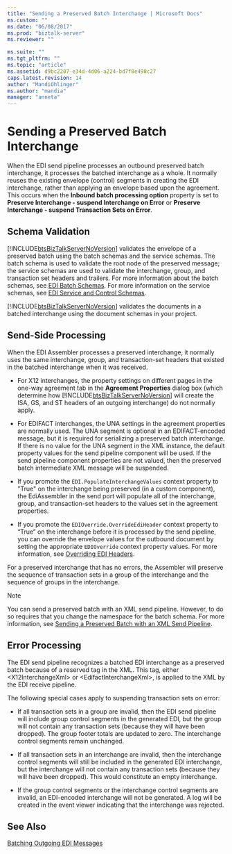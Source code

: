 ```yaml
---
title: "Sending a Preserved Batch Interchange | Microsoft Docs"
ms.custom: ""
ms.date: "06/08/2017"
ms.prod: "biztalk-server"
ms.reviewer: ""

ms.suite: ""
ms.tgt_pltfrm: ""
ms.topic: "article"
ms.assetid: d9bc2207-e34d-4d06-a224-bd7f8e498c27
caps.latest.revision: 14
author: "MandiOhlinger"
ms.author: "mandia"
manager: "anneta"
---
```

# Sending a Preserved Batch Interchange
When the EDI send pipeline processes an outbound preserved batch interchange, it processes the batched interchange as a whole. It normally reuses the existing envelope (control) segments in creating the EDI interchange, rather than applying an envelope based upon the agreement. This occurs when the **Inbound batch processing option** property is set to **Preserve Interchange - suspend Interchange on Error** or **Preserve Interchange - suspend Transaction Sets on Error**.  
  
## Schema Validation  
 [!INCLUDE[btsBizTalkServerNoVersion](../includes/btsbiztalkservernoversion-md.md)] validates the envelope of a preserved batch using the batch schemas and the service schemas. The batch schema is used to validate the root node of the preserved message; the service schemas are used to validate the interchange, group, and transaction set headers and trailers. For more information about the batch schemas, see [EDI Batch Schemas](../core/edi-batch-schemas.md). For more information on the service schemas, see [EDI Service and Control Schemas](../core/edi-service-and-control-schemas.md).  
  
 [!INCLUDE[btsBizTalkServerNoVersion](../includes/btsbiztalkservernoversion-md.md)] validates the documents in a batched interchange using the document schemas in your project.  
  
## Send-Side Processing  
 When the EDI Assembler processes a preserved interchange, it normally uses the same interchange, group, and transaction-set headers that existed in the batched interchange when it was received.  
  
-   For X12 interchanges, the property settings on different pages in the one-way agreement tab in the **Agreement Properties** dialog box (which determine how [!INCLUDE[btsBizTalkServerNoVersion](../includes/btsbiztalkservernoversion-md.md)] will create the ISA, GS, and ST headers of an outgoing interchange) do not normally apply.  
  
-   For EDIFACT interchanges, the UNA settings in the agreement properties are normally used. The UNA segment is optional in an EDIFACT-encoded message, but it is required for serializing a preserved batch interchange. If there is no value for the UNA segment in the XML instance, the default property values for the send pipeline component will be used. If the send pipeline component properties are not valued, then the preserved batch intermediate XML message will be suspended.  
  
-   If you promote the `EDI.PopulateInterchangeValues` context property to "True" on the interchange being preserved (in a custom component), the EdiAssembler in the send port will populate all of the interchange, group, and transaction-set headers to the values set in the agreement properties.  
  
-   If you promote the `EDIOverride.OverrideEdiHeader` context property to “True” on the interchange before it is processed by the send pipeline, you can override the envelope values for the outbound document by setting the appropriate `EDIOverride` context property values. For more information, see [Overriding EDI Headers](../core/overriding-edi-headers.md).  
  
 For a preserved interchange that has no errors, the Assembler will preserve the sequence of transaction sets in a group of the interchange and the sequence of groups in the interchange.  
  
> [!NOTE]
>  You can send a preserved batch with an XML send pipeline. However, to do so requires that you change the namespace for the batch schema. For more information, see [Sending a Preserved Batch with an XML Send Pipeline](../core/sending-a-preserved-batch-with-an-xml-send-pipeline.md).  
  
## Error Processing  
 The EDI send pipeline recognizes a batched EDI interchange as a preserved batch because of a reserved tag in the XML. This tag, either \<X12InterchangeXml\> or \<EdifactInterchangeXml\>, is applied to the XML by the EDI receive pipeline.  
  
 The following special cases apply to suspending transaction sets on error:  
  
-   If all transaction sets in a group are invalid, then the EDI send pipeline will include group control segments in the generated EDI, but the group will not contain any transaction sets (because they will have been dropped). The group footer totals are updated to zero. The interchange control segments remain unchanged.  
  
-   If all transaction sets in an interchange are invalid, then the interchange control segments will still be included in the generated EDI interchange, but the interchange will not contain any transaction sets (because they will have been dropped). This would constitute an empty interchange.  
  
-   If the group control segments or the interchange control segments are invalid, an EDI-encoded interchange will not be generated. A log will be created in the event viewer indicating that the interchange was rejected.  
  
## See Also  
 [Batching Outgoing EDI Messages](../core/batching-outgoing-edi-messages.md)